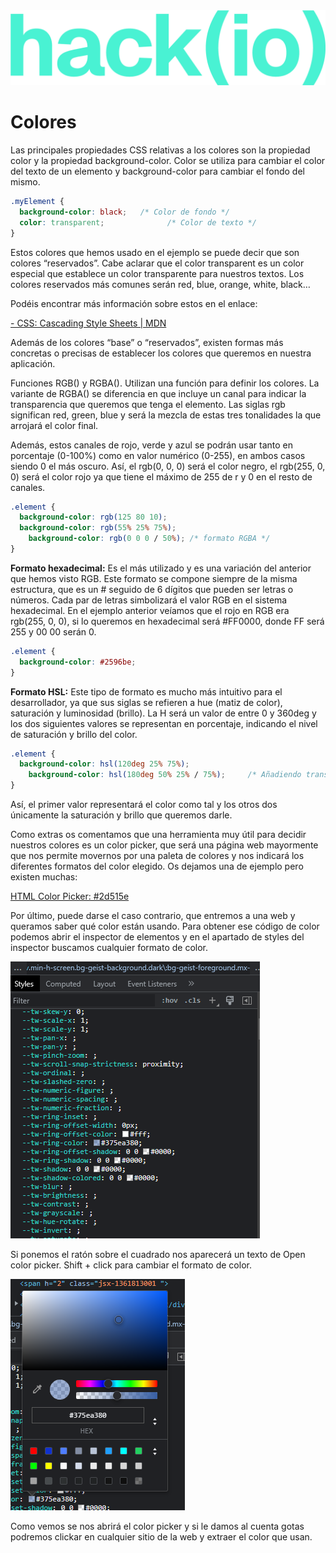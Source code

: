 <div style="text-align: center;">
  <img src="https://github.com/Hack-io-Data/Imagenes/blob/main/01-LogosHackio/logo_celeste@4x.png?raw=true" alt="logo hack(io)" />
</div>

# Colores

Las principales propiedades CSS relativas a los colores son la propiedad color y la propiedad background-color. Color se utiliza para cambiar el color del texto de un elemento y background-color para cambiar el fondo del mismo.

```css
.myElement {
  background-color: black;   /* Color de fondo */
  color: transparent;              /* Color de texto */
}
```

Estos colores que hemos usado en el ejemplo se puede decir que son colores “reservados”. Cabe aclarar que el color transparent es un color especial que establece un color transparente para nuestros textos. Los colores reservados más comunes serán red, blue, orange, white, black…

Podéis encontrar más información sobre estos en el enlace:

[- CSS&colon; Cascading Style Sheets | MDN](https://developer.mozilla.org/en-US/docs/Web/CSS/color_value#fully_saturated_colors)

Además de los colores “base” o “reservados”, existen formas más concretas o precisas de establecer los colores que queremos en nuestra aplicación.

Funciones RGB() y RGBA(). Utilizan una función para definir los colores. La variante de RGBA() se diferencia en que incluye un canal para indicar la transparencia que queremos que tenga el elemento. Las siglas rgb significan red, green, blue y será la mezcla de estas tres tonalidades la que arrojará el color final.

Además, estos canales de rojo, verde y azul se podrán usar tanto en porcentaje (0-100%) como en valor numérico (0-255), en ambos casos siendo 0 el más oscuro. Así, el rgb(0, 0, 0) será el color negro, el rgb(255, 0, 0) será el color rojo ya que tiene el máximo de 255 de r y 0 en el resto de canales.

```css
.element {
  background-color: rgb(125 80 10);
  background-color: rgb(55% 25% 75%);
	background-color: rgb(0 0 0 / 50%); /* formato RGBA */
}
```

**Formato hexadecimal:** Es el más utilizado y es una variación del anterior que hemos visto RGB. Este formato se compone siempre de la misma estructura, que es un # seguido de 6 dígitos que pueden ser letras o números. Cada par de letras simbolizará el valor RGB en el sistema hexadecimal. En el ejemplo anterior veíamos que el rojo en RGB era rgb(255, 0, 0), si lo queremos en hexadecimal será #FF0000, donde FF será 255 y 00 00 serán 0.

```css
.element {
  background-color: #2596be;
}
```

**Formato HSL:** Este tipo de formato es mucho más intuitivo para el desarrollador, ya que sus siglas se refieren a hue (matiz de color), saturación y luminosidad (brillo). La H será un valor de entre 0 y 360deg y los dos siguientes valores se representan en porcentaje, indicando el nivel de saturación y brillo del color.

```css
.element {
  background-color: hsl(120deg 25% 75%);
	background-color: hsl(180deg 50% 25% / 75%);     /* Añadiendo transparencia */
}
```

Así, el primer valor representará el color como tal y los otros dos únicamente la saturación y brillo que queremos darle.

Como extras os comentamos que una herramienta muy útil para decidir nuestros colores es un color picker, que será una página web mayormente que nos permite movernos por una paleta de colores y nos indicará los diferentes formatos del color elegido. Os dejamos una de ejemplo pero existen muchas:

[HTML Color Picker: #2d515e](https://imagecolorpicker.com/color-code/2d515e)

Por último, puede darse el caso contrario, que entremos a una web y queramos saber qué color están usando. Para obtener ese código de color podemos abrir el inspector de elementos y en el apartado de styles del inspector buscamos cualquier formato de color.

![Untitled](./Imagenes/colores_1.png)

Si ponemos el ratón sobre el cuadrado nos aparecerá un texto de Open color picker. Shift + click para cambiar el formato de color.

![Untitled](./Imagenes/colores_2.png)

Como vemos se nos abrirá el color picker y si le damos al cuenta gotas podremos clickar en cualquier sitio de la web y extraer el color que usan.